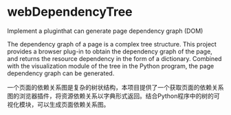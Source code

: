 # webDependencyTree
Implement a pluginthat can generate page dependency graph (DOM) 

The dependency graph of a page is a complex tree structure. This project provides a browser plug-in to obtain the dependency graph of the page, and returns the resource dependency in the form of a dictionary. Combined with the visualization module of the tree in the Python program, the page dependency graph can be generated.


一个页面的依赖关系图是复杂的树状结构，本项目提供了一个获取页面的依赖关系图的浏览器插件，将资源依赖关系以字典形式返回。结合Python程序中的树的可视化模块，可以生成页面依赖关系图。
